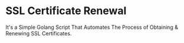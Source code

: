 # SSL Certificate Renewal
It's a Simple Golang Script That Automates The Process of Obtaining &amp; Renewing SSL Certificates.
